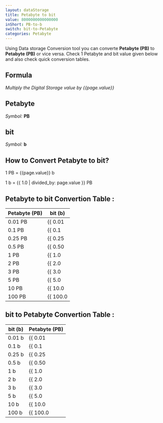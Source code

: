 ```yaml
---
layout: dataStorage
title: Petabyte to bit
value: 8000000000000000
inShort: PB-to-b
switch: bit-to-Petabyte
categories: Petabyte
---
```


Using Data storage Conversion tool you can converte **Petabyte (PB)** to **Petabyte (PB)** or vice versa. Check 1 Petabyte and bit value given below and also check quick conversion tables.

## Formula
*Multiply the Digital Storage value by {{page.value}}*

## Petabyte
*Symbol:* **PB**

## bit
*Symbol:* **b**

## How to Convert Petabyte to bit?

1 PB = {{page.value}} b

1 b = {{ 1.0 | divided_by: page.value }} PB


## Petabyte to bit Convertion Table :

| Petabyte (PB) | bit (b) |
| ---- | ---- |
| 0.01 PB | {{ 0.01 | times: page.value }} b |
| 0.1 PB | {{ 0.1 | times: page.value }} b |
| 0.25 PB | {{ 0.25 | times: page.value }} b |
| 0.5 PB | {{ 0.50 | times: page.value }} b |
| 1 PB | {{ 1.0 | times: page.value }} b |
| 2 PB | {{ 2.0 | times: page.value }} b |
| 3 PB | {{ 3.0 | times: page.value }} b |
| 5 PB | {{ 5.0 | times: page.value }} b |
| 10 PB | {{ 10.0 | times: page.value }} b |
| 100 PB | {{ 100.0 | times: page.value }} b |

## bit to Petabyte Convertion Table :

| bit (b) | Petabyte (PB) |
| ---- | ---- |
| 0.01 b | {{ 0.01 | divided_by: page.value }} PB |
| 0.1 b | {{ 0.1 | divided_by: page.value }} PB |
| 0.25 b | {{ 0.25 | divided_by: page.value }} PB |
| 0.5 b | {{ 0.50 | divided_by: page.value }} PB |
| 1 b | {{ 1.0 | divided_by: page.value }} PB |
| 2 b | {{ 2.0 | divided_by: page.value }} PB |
| 3 b | {{ 3.0 | divided_by: page.value }} PB |
| 5 b | {{ 5.0 | divided_by: page.value }} PB |
| 10 b | {{ 10.0 | divided_by: page.value }} PB |
| 100 b | {{ 100.0 | divided_by: page.value }} PB |


<script>
document.getElementById('selectInput')[20].selected = true
document.getElementById('selectOutput')[0].selected = true
</script>
